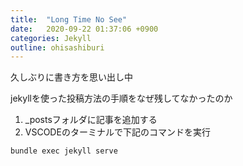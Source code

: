 ```yaml
---
title:  "Long Time No See"
date:   2020-09-22 01:37:06 +0900
categories: Jekyll
outline: ohisashiburi
---
```


久しぶりに書き方を思い出し中


jekyllを使った投稿方法の手順をなぜ残してなかったのか

1. _postsフォルダに記事を追加する
2. VSCODEのターミナルで下記のコマンドを実行

```
bundle exec jekyll serve
```

